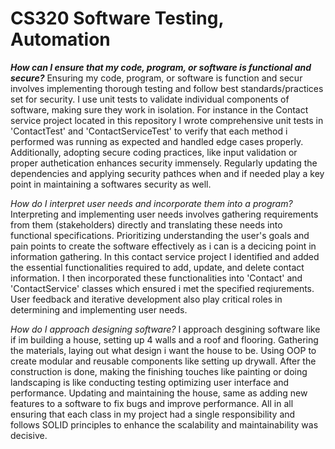 # CS320 Software Testing, Automation

**_How can I ensure that my code, program, or software is functional and secure?_**
Ensuring my code, program, or software is function and secur involves implementing thorough testing and follow best standards/practices set for security. I use unit tests to validate individual components of software, making sure they work in isolation. For instance in the Contact service project located in this repository I wrote comprehensive unit tests in 'ContactTest' and 'ContactServiceTest' to verify that each method i performed was running as expected and handled edge cases properly. Additionally, adopting secure coding practices, like input validation or proper authetication enhances security immensely. Regularly updating the dependencies and applying security pathces when and if needed play a key point in maintaining a softwares security as well. 

_How do I interpret user needs and incorporate them into a program?_
Interpreting and implementing user needs involves gathering requirements from them (stakeholders) directly and translating these needs into functional specifications. Prioritizing understanding the user's goals and pain points to create the software effectively as i can is a decicing point in information gathering. In this contact service project I identified and added the essential functionalities required to add, update, and delete contact information. I then incorporated these functionalities into 'Contact' and 'ContactService' classes which ensured i met the specified reqiurements. User feedback and iterative development also play critical roles in determining and implementing user needs.

_How do I approach designing software?_
I approach desgining software like if im building a house, setting up 4 walls and a roof and flooring. Gathering the materials, laying out what design i want the house to be. Using OOP to create modular and reusable components like setting up drywall. After the construction is done, making the finishing touches like painting or doing landscaping is like conducting testing optimizing user interface and performance. Updating and maintaining the house, same as adding new features to a software to fix bugs and improve performance. All in all ensuring that each class in my project had a single responsibility and follows SOLID principles to enhance the scalability and maintainability was decisive.
